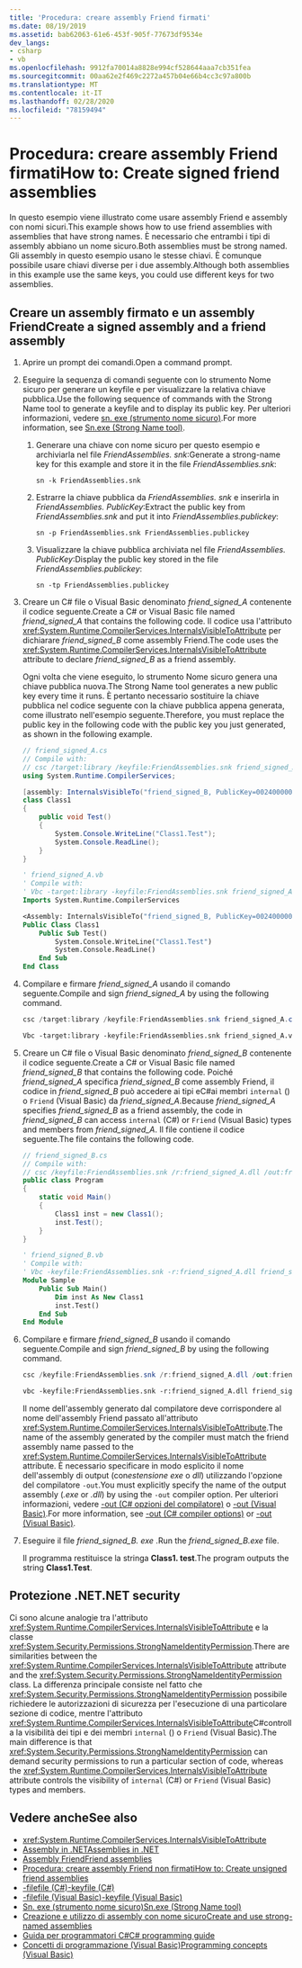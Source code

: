 ```yaml
---
title: 'Procedura: creare assembly Friend firmati'
ms.date: 08/19/2019
ms.assetid: bab62063-61e6-453f-905f-77673df9534e
dev_langs:
- csharp
- vb
ms.openlocfilehash: 9912fa70014a8828e994cf528644aaa7cb351fea
ms.sourcegitcommit: 00aa62e2f469c2272a457b04e66b4cc3c97a800b
ms.translationtype: MT
ms.contentlocale: it-IT
ms.lasthandoff: 02/28/2020
ms.locfileid: "78159494"
---
```

# <a name="how-to-create-signed-friend-assemblies"></a><span data-ttu-id="d6b66-102">Procedura: creare assembly Friend firmati</span><span class="sxs-lookup"><span data-stu-id="d6b66-102">How to: Create signed friend assemblies</span></span>
<span data-ttu-id="d6b66-103">In questo esempio viene illustrato come usare assembly Friend e assembly con nomi sicuri.</span><span class="sxs-lookup"><span data-stu-id="d6b66-103">This example shows how to use friend assemblies with assemblies that have strong names.</span></span> <span data-ttu-id="d6b66-104">È necessario che entrambi i tipi di assembly abbiano un nome sicuro.</span><span class="sxs-lookup"><span data-stu-id="d6b66-104">Both assemblies must be strong named.</span></span> <span data-ttu-id="d6b66-105">Gli assembly in questo esempio usano le stesse chiavi. È comunque possibile usare chiavi diverse per i due assembly.</span><span class="sxs-lookup"><span data-stu-id="d6b66-105">Although both assemblies in this example use the same keys, you could use different keys for two assemblies.</span></span>  
  
## <a name="create-a-signed-assembly-and-a-friend-assembly"></a><span data-ttu-id="d6b66-106">Creare un assembly firmato e un assembly Friend</span><span class="sxs-lookup"><span data-stu-id="d6b66-106">Create a signed assembly and a friend assembly</span></span>  
  
1. <span data-ttu-id="d6b66-107">Aprire un prompt dei comandi.</span><span class="sxs-lookup"><span data-stu-id="d6b66-107">Open a command prompt.</span></span>  
  
2. <span data-ttu-id="d6b66-108">Eseguire la sequenza di comandi seguente con lo strumento Nome sicuro per generare un keyfile e per visualizzare la relativa chiave pubblica.</span><span class="sxs-lookup"><span data-stu-id="d6b66-108">Use the following sequence of commands with the Strong Name tool to generate a keyfile and to display its public key.</span></span> <span data-ttu-id="d6b66-109">Per ulteriori informazioni, vedere [sn. exe (strumento nome sicuro)](../../framework/tools/sn-exe-strong-name-tool.md).</span><span class="sxs-lookup"><span data-stu-id="d6b66-109">For more information, see [Sn.exe (Strong Name tool)](../../framework/tools/sn-exe-strong-name-tool.md).</span></span>  
  
    1. <span data-ttu-id="d6b66-110">Generare una chiave con nome sicuro per questo esempio e archiviarla nel file *FriendAssemblies. snk*:</span><span class="sxs-lookup"><span data-stu-id="d6b66-110">Generate a strong-name key for this example and store it in the file *FriendAssemblies.snk*:</span></span>  
  
         `sn -k FriendAssemblies.snk`  
  
    2. <span data-ttu-id="d6b66-111">Estrarre la chiave pubblica da *FriendAssemblies. snk* e inserirla in *FriendAssemblies. PublicKey*:</span><span class="sxs-lookup"><span data-stu-id="d6b66-111">Extract the public key from *FriendAssemblies.snk* and put it into *FriendAssemblies.publickey*:</span></span>  
  
         `sn -p FriendAssemblies.snk FriendAssemblies.publickey`  
  
    3. <span data-ttu-id="d6b66-112">Visualizzare la chiave pubblica archiviata nel file *FriendAssemblies. PublicKey*:</span><span class="sxs-lookup"><span data-stu-id="d6b66-112">Display the public key stored in the file *FriendAssemblies.publickey*:</span></span>  
  
         `sn -tp FriendAssemblies.publickey`  
  
3. <span data-ttu-id="d6b66-113">Creare un C# file o Visual Basic denominato *friend_signed_A* contenente il codice seguente.</span><span class="sxs-lookup"><span data-stu-id="d6b66-113">Create a C# or Visual Basic file named *friend_signed_A* that contains the following code.</span></span> <span data-ttu-id="d6b66-114">Il codice usa l'attributo <xref:System.Runtime.CompilerServices.InternalsVisibleToAttribute> per dichiarare *friend_signed_B* come assembly Friend.</span><span class="sxs-lookup"><span data-stu-id="d6b66-114">The code uses the <xref:System.Runtime.CompilerServices.InternalsVisibleToAttribute> attribute to declare *friend_signed_B* as a friend assembly.</span></span>  

   <span data-ttu-id="d6b66-115">Ogni volta che viene eseguito, lo strumento Nome sicuro genera una chiave pubblica nuova.</span><span class="sxs-lookup"><span data-stu-id="d6b66-115">The Strong Name tool generates a new public key every time it runs.</span></span> <span data-ttu-id="d6b66-116">È pertanto necessario sostituire la chiave pubblica nel codice seguente con la chiave pubblica appena generata, come illustrato nell'esempio seguente.</span><span class="sxs-lookup"><span data-stu-id="d6b66-116">Therefore, you must replace the public key in the following code with the public key you just generated, as shown in the following example.</span></span>  

   ```csharp  
   // friend_signed_A.cs  
   // Compile with:
   // csc /target:library /keyfile:FriendAssemblies.snk friend_signed_A.cs  
   using System.Runtime.CompilerServices;  

   [assembly: InternalsVisibleTo("friend_signed_B, PublicKey=0024000004800000940000000602000000240000525341310004000001000100e3aedce99b7e10823920206f8e46cd5558b4ec7345bd1a5b201ffe71660625dcb8f9a08687d881c8f65a0dcf042f81475d2e88f3e3e273c8311ee40f952db306c02fbfc5d8bc6ee1e924e6ec8fe8c01932e0648a0d3e5695134af3bb7fab370d3012d083fa6b83179dd3d031053f72fc1f7da8459140b0af5afc4d2804deccb6")]  
   class Class1  
   {  
       public void Test()  
       {  
           System.Console.WriteLine("Class1.Test");  
           System.Console.ReadLine();  
       }  
   }  
   ```  

   ```vb  
   ' friend_signed_A.vb  
   ' Compile with:
   ' Vbc -target:library -keyfile:FriendAssemblies.snk friend_signed_A.vb  
   Imports System.Runtime.CompilerServices  

   <Assembly: InternalsVisibleTo("friend_signed_B, PublicKey=0024000004800000940000000602000000240000525341310004000001000100e3aedce99b7e10823920206f8e46cd5558b4ec7345bd1a5b201ffe71660625dcb8f9a08687d881c8f65a0dcf042f81475d2e88f3e3e273c8311ee40f952db306c02fbfc5d8bc6ee1e924e6ec8fe8c01932e0648a0d3e5695134af3bb7fab370d3012d083fa6b83179dd3d031053f72fc1f7da8459140b0af5afc4d2804deccb6")>
   Public Class Class1  
       Public Sub Test()  
           System.Console.WriteLine("Class1.Test")  
           System.Console.ReadLine()  
       End Sub  
   End Class  
   ```  

4. <span data-ttu-id="d6b66-117">Compilare e firmare *friend_signed_A* usando il comando seguente.</span><span class="sxs-lookup"><span data-stu-id="d6b66-117">Compile and sign *friend_signed_A* by using the following command.</span></span>  

   ```csharp
   csc /target:library /keyfile:FriendAssemblies.snk friend_signed_A.cs  
   ```  

   ```vb
   Vbc -target:library -keyfile:FriendAssemblies.snk friend_signed_A.vb  
   ```  

5. <span data-ttu-id="d6b66-118">Creare un C# file o Visual Basic denominato *friend_signed_B* contenente il codice seguente.</span><span class="sxs-lookup"><span data-stu-id="d6b66-118">Create a C# or Visual Basic file named *friend_signed_B* that contains the following code.</span></span> <span data-ttu-id="d6b66-119">Poiché *friend_signed_A* specifica *friend_signed_B* come assembly Friend, il codice in *friend_signed_B* può accedere ai tipi eC#ai membri `internal` () o `Friend` (Visual Basic) da *friend_signed_A*.</span><span class="sxs-lookup"><span data-stu-id="d6b66-119">Because *friend_signed_A* specifies *friend_signed_B* as a friend assembly, the code in *friend_signed_B* can access `internal` (C#) or `Friend` (Visual Basic) types and members from *friend_signed_A*.</span></span> <span data-ttu-id="d6b66-120">Il file contiene il codice seguente.</span><span class="sxs-lookup"><span data-stu-id="d6b66-120">The file contains the following code.</span></span>  

   ```csharp  
   // friend_signed_B.cs  
   // Compile with:
   // csc /keyfile:FriendAssemblies.snk /r:friend_signed_A.dll /out:friend_signed_B.exe friend_signed_B.cs  
   public class Program  
   {  
       static void Main()  
       {  
           Class1 inst = new Class1();  
           inst.Test();  
       }  
   }  
   ```  

   ```vb  
   ' friend_signed_B.vb  
   ' Compile with:
   ' Vbc -keyfile:FriendAssemblies.snk -r:friend_signed_A.dll friend_signed_B.vb  
   Module Sample  
       Public Sub Main()  
           Dim inst As New Class1  
           inst.Test()  
       End Sub  
   End Module  
   ```  

6. <span data-ttu-id="d6b66-121">Compilare e firmare *friend_signed_B* usando il comando seguente.</span><span class="sxs-lookup"><span data-stu-id="d6b66-121">Compile and sign *friend_signed_B* by using the following command.</span></span>  

   ```csharp
   csc /keyfile:FriendAssemblies.snk /r:friend_signed_A.dll /out:friend_signed_B.exe friend_signed_B.cs  
   ```  

   ```vb
   vbc -keyfile:FriendAssemblies.snk -r:friend_signed_A.dll friend_signed_B.vb  
   ```  

   <span data-ttu-id="d6b66-122">Il nome dell'assembly generato dal compilatore deve corrispondere al nome dell'assembly Friend passato all'attributo <xref:System.Runtime.CompilerServices.InternalsVisibleToAttribute>.</span><span class="sxs-lookup"><span data-stu-id="d6b66-122">The name of the assembly generated by the compiler must match the friend assembly name passed to the <xref:System.Runtime.CompilerServices.InternalsVisibleToAttribute> attribute.</span></span> <span data-ttu-id="d6b66-123">È necessario specificare in modo esplicito il nome dell'assembly di output (con*estensione exe* o *dll*) utilizzando l'opzione del compilatore `-out`.</span><span class="sxs-lookup"><span data-stu-id="d6b66-123">You must explicitly specify the name of the output assembly (*.exe* or *.dll*) by using the `-out` compiler option.</span></span> <span data-ttu-id="d6b66-124">Per ulteriori informazioni, vedere [-out (C# opzioni del compilatore)](../../csharp/language-reference/compiler-options/out-compiler-option.md) o [-out (Visual Basic)](../../visual-basic/reference/command-line-compiler/out.md).</span><span class="sxs-lookup"><span data-stu-id="d6b66-124">For more information, see [-out (C# compiler options)](../../csharp/language-reference/compiler-options/out-compiler-option.md) or [-out (Visual Basic)](../../visual-basic/reference/command-line-compiler/out.md).</span></span>  

7. <span data-ttu-id="d6b66-125">Eseguire il file *friend_signed_B. exe* .</span><span class="sxs-lookup"><span data-stu-id="d6b66-125">Run the *friend_signed_B.exe* file.</span></span>  

   <span data-ttu-id="d6b66-126">Il programma restituisce la stringa **Class1. test**.</span><span class="sxs-lookup"><span data-stu-id="d6b66-126">The program outputs the string **Class1.Test**.</span></span>  
  
## <a name="net-security"></a><span data-ttu-id="d6b66-127">Protezione .NET</span><span class="sxs-lookup"><span data-stu-id="d6b66-127">.NET security</span></span>  
 <span data-ttu-id="d6b66-128">Ci sono alcune analogie tra l'attributo <xref:System.Runtime.CompilerServices.InternalsVisibleToAttribute> e la classe <xref:System.Security.Permissions.StrongNameIdentityPermission>.</span><span class="sxs-lookup"><span data-stu-id="d6b66-128">There are similarities between the <xref:System.Runtime.CompilerServices.InternalsVisibleToAttribute> attribute and the <xref:System.Security.Permissions.StrongNameIdentityPermission> class.</span></span> <span data-ttu-id="d6b66-129">La differenza principale consiste nel fatto che <xref:System.Security.Permissions.StrongNameIdentityPermission> possibile richiedere le autorizzazioni di sicurezza per l'esecuzione di una particolare sezione di codice, mentre l'attributo <xref:System.Runtime.CompilerServices.InternalsVisibleToAttribute>C#controlla la visibilità dei tipi e dei membri `internal` () o `Friend` (Visual Basic).</span><span class="sxs-lookup"><span data-stu-id="d6b66-129">The main difference is that <xref:System.Security.Permissions.StrongNameIdentityPermission> can demand security permissions to run a particular section of code, whereas the <xref:System.Runtime.CompilerServices.InternalsVisibleToAttribute> attribute controls the visibility of `internal` (C#) or `Friend` (Visual Basic) types and members.</span></span>  
  
## <a name="see-also"></a><span data-ttu-id="d6b66-130">Vedere anche</span><span class="sxs-lookup"><span data-stu-id="d6b66-130">See also</span></span>

- <xref:System.Runtime.CompilerServices.InternalsVisibleToAttribute>
- [<span data-ttu-id="d6b66-131">Assembly in .NET</span><span class="sxs-lookup"><span data-stu-id="d6b66-131">Assemblies in .NET</span></span>](index.md)
- [<span data-ttu-id="d6b66-132">Assembly Friend</span><span class="sxs-lookup"><span data-stu-id="d6b66-132">Friend assemblies</span></span>](friend.md)
- [<span data-ttu-id="d6b66-133">Procedura: creare assembly Friend non firmati</span><span class="sxs-lookup"><span data-stu-id="d6b66-133">How to: Create unsigned friend assemblies</span></span>](create-unsigned-friend.md)
- [<span data-ttu-id="d6b66-134">-filefile (C#)</span><span class="sxs-lookup"><span data-stu-id="d6b66-134">-keyfile (C#)</span></span>](../../csharp/language-reference/compiler-options/keyfile-compiler-option.md)
- [<span data-ttu-id="d6b66-135">-filefile (Visual Basic)</span><span class="sxs-lookup"><span data-stu-id="d6b66-135">-keyfile (Visual Basic)</span></span>](../../visual-basic/reference/command-line-compiler/keyfile.md)
- [<span data-ttu-id="d6b66-136">Sn. exe (strumento nome sicuro)</span><span class="sxs-lookup"><span data-stu-id="d6b66-136">Sn.exe (Strong Name tool)</span></span>](../../framework/tools/sn-exe-strong-name-tool.md)
- [<span data-ttu-id="d6b66-137">Creazione e utilizzo di assembly con nome sicuro</span><span class="sxs-lookup"><span data-stu-id="d6b66-137">Create and use strong-named assemblies</span></span>](create-use-strong-named.md)
- [<span data-ttu-id="d6b66-138">Guida per programmatori C#</span><span class="sxs-lookup"><span data-stu-id="d6b66-138">C# programming guide</span></span>](../../csharp/programming-guide/index.md)
- [<span data-ttu-id="d6b66-139">Concetti di programmazione (Visual Basic)</span><span class="sxs-lookup"><span data-stu-id="d6b66-139">Programming concepts (Visual Basic)</span></span>](../../visual-basic/programming-guide/concepts/index.md)
